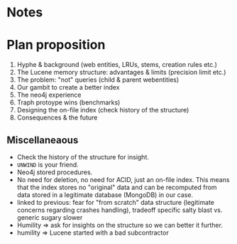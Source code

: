 # Notes

# Plan proposition

1. Hyphe & background (web entities, LRUs, stems, creation rules etc.)
2. The Lucene memory structure: advantages & limits (precision limit etc.)
3. The problem: "not" queries (child & parent webentities)
4. Our gambit to create a better index
5. The neo4j experience
6. Traph protoype wins (benchmarks)
7. Designing the on-file index (check history of the structure)
8. Consequences & the future

## Miscellaneaous

* Check the history of the structure for insight.
* `UNWIND` is your friend.
* Neo4j stored procedures.
* No need for deletion, no need for ACID, just an on-file index. This means that the index stores no "original" data and can be recomputed from data stored in a legitimate database (MongoDB) in our case. 
* linked to previous: fear for "from scratch" data structure (legitimate concerns regarding crashes handling), tradeoff specific salty blast vs. generic sugary slower
* Humility => ask for insights on the structure so we can better it further.
* humility => Lucene started with a bad subcontractor
